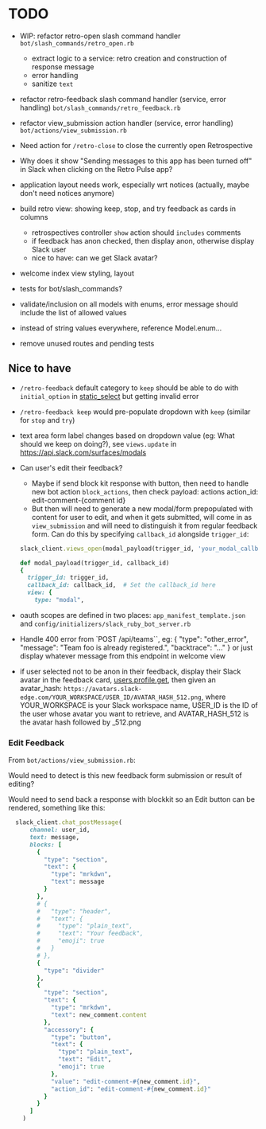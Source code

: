 # TODO

- WIP: refactor retro-open slash command handler `bot/slash_commands/retro_open.rb`
  - extract logic to a service: retro creation and construction of response message
  - error handling
  - sanitize `text`

- refactor retro-feedback slash command handler (service, error handling) `bot/slash_commands/retro_feedback.rb`
- refactor view_submission action handler (service, error handling) `bot/actions/view_submission.rb`

- Need action for `/retro-close` to close the currently open Retrospective

- Why does it show "Sending messages to this app has been turned off" in Slack when clicking on the Retro Pulse app?

- application layout needs work, especially wrt notices (actually, maybe don't need notices anymore)
- build retro view: showing keep, stop, and try feedback as cards in columns
  - retrospectives controller `show` action should `includes` comments
  - if feedback has anon checked, then display anon, otherwise display Slack user
  - nice to have: can we get Slack avatar?
- welcome index view styling, layout

- tests for bot/slash_commands?

- validate/inclusion on all models with enums, error message should include the list of allowed values
- instead of string values everywhere, reference Model.enum...

- remove unused routes and pending tests

## Nice to have

- `/retro-feedback` default category to `keep` should be able to do with `initial_option` in [static_select](https://api.slack.com/reference/block-kit/block-elements#static_select) but getting invalid error
- `/retro-feedback keep` would pre-populate dropdown with `keep` (similar for `stop` and `try`)
- text area form label changes based on dropdown value (eg: What should we keep on doing?), see `views.update` in https://api.slack.com/surfaces/modals

- Can user's edit their feedback?
  - Maybe if send block kit response with button, then need to handle new bot action `block_actions`, then check payload: actions action_id: edit-comment-{comment id}
  - But then will need to generate a new modal/form prepopulated with content for user to edit, and when it gets submitted, will come in as `view_submission` and will need to distinguish it from regular feedback form. Can do this by specifying `callback_id` alongside `trigger_id`:
  ```ruby
  slack_client.views_open(modal_payload(trigger_id, 'your_modal_callback_id'))

  def modal_payload(trigger_id, callback_id)
  {
    trigger_id: trigger_id,
    callback_id: callback_id,  # Set the callback_id here
    view: {
      type: "modal",
  ```


- oauth scopes are defined in two places: `app_manifest_template.json` and `config/initializers/slack_ruby_bot_server.rb`
- Handle 400 error from `POST /api/teams``, eg: { "type": "other_error", "message": "Team foo is already registered.", "backtrace": "..." } or just display whatever message from this endpoint in welcome view
- if user selected not to be anon in their feedback, display their Slack avatar in the feedback card, [users.profile.get](https://api.slack.com/methods/users.profile.get), then given an avatar_hash: `https://avatars.slack-edge.com/YOUR_WORKSPACE/USER_ID/AVATAR_HASH_512.png`, where YOUR_WORKSPACE is your Slack workspace name, USER_ID is the ID of the user whose avatar you want to retrieve, and AVATAR_HASH_512 is the avatar hash followed by _512.png

### Edit Feedback

From `bot/actions/view_submission.rb`:

Would need to detect is this new feedback form submission or result of editing?

Would need to send back a response with blockkit so an Edit button can be rendered, something like this:

```ruby
  slack_client.chat_postMessage(
      channel: user_id,
      text: message,
      blocks: [
        {
          "type": "section",
          "text": {
            "type": "mrkdwn",
            "text": message
          }
        },
        # {
        #   "type": "header",
        #   "text": {
        #     "type": "plain_text",
        #     "text": "Your feedback",
        #     "emoji": true
        #   }
        # },
        {
          "type": "divider"
        },
        {
          "type": "section",
          "text": {
            "type": "mrkdwn",
            "text": new_comment.content
          },
          "accessory": {
            "type": "button",
            "text": {
              "type": "plain_text",
              "text": "Edit",
              "emoji": true
            },
            "value": "edit-comment-#{new_comment.id}",
            "action_id": "edit-comment-#{new_comment.id}"
          }
        }
      ]
    )
```
